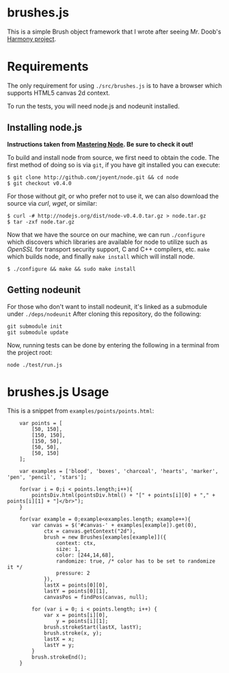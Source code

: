 # brushes.js

This is a simple Brush object framework that I wrote after seeing Mr. Doob's [Harmony project](http://mrdoob.com/projects/harmony/).

# Requirements

The only requirement for using `./src/brushes.js` is to have a browser which supports HTML5 canvas 2d context.

To run the tests, you will need node.js and nodeunit installed.

## Installing node.js
__Instructions taken from [Mastering Node](http://github.com/jimschubert/masteringnode). Be sure to check it out!__

To build and install node from source, we first need to obtain the code. The first method of doing so is
via `git`, if you have git installed you can execute:

    $ git clone http://github.com/joyent/node.git && cd node
    $ git checkout v0.4.0

For those without _git_, or who prefer not to use it, we can also download the source via _curl_, _wget_, or similar:

    $ curl -# http://nodejs.org/dist/node-v0.4.0.tar.gz > node.tar.gz
    $ tar -zxf node.tar.gz

Now that we have the source on our machine, we can run `./configure` which discovers which libraries are available for node to utilize such as _OpenSSL_ for transport security support, C and C++ compilers, etc. `make` which builds node, and finally `make install` which will install node.

    $ ./configure && make && sudo make install

## Getting nodeunit
For those who don't want to install nodeunit, it's linked as a submodule under `./deps/nodeunit`  After cloning this repository, do the following:

	git submodule init
	git submodule update

Now, running tests can be done by entering the following in a terminal from the project root:

	node ./test/run.js

# brushes.js Usage

This is a snippet from `examples/points/points.html`:

		var points = [
			[50, 150],
			[150, 150],
			[150, 50],
			[50, 50],
			[50, 150]
		];

		var examples = ['blood', 'boxes', 'charcoal', 'hearts', 'marker', 'pen', 'pencil', 'stars'];

		for(var i = 0;i < points.length;i++){ 
			pointsDiv.html(pointsDiv.html() + "[" + points[i][0] + "," + points[i][1] + "]</br>");
		}

		for(var example = 0;example<examples.length; example++){
			var canvas = $('#canvas-' + examples[example]).get(0),
				ctx = canvas.getContext("2d"),
				brush = new Brushes[examples[example]]({
					context: ctx,
					size: 1,
					color: [244,14,68],
					randomize: true, /* color has to be set to randomize it */
					pressure: 2
				}),
				lastX = points[0][0],
				lastY = points[0][1],
				canvasPos = findPos(canvas, null);

			for (var i = 0; i < points.length; i++) {
				var x = points[i][0],
					y = points[i][1];
				brush.strokeStart(lastX, lastY);
				brush.stroke(x, y);
				lastX = x; 
				lastY = y;
			}
			brush.strokeEnd();
		}

